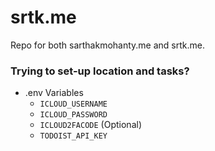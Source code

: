 # srtk.me

Repo for both sarthakmohanty.me and srtk.me.

### Trying to set-up location and tasks?

- .env Variables
  - `ICLOUD_USERNAME`
  - `ICLOUD_PASSWORD`
  - `ICLOUD2FACODE` (Optional)
  - `TODOIST_API_KEY`
